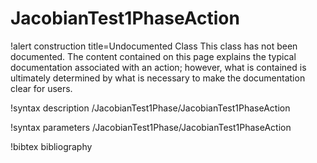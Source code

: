 <!-- MOOSE Documentation Stub: Remove this when content is added. -->

# JacobianTest1PhaseAction

!alert construction title=Undocumented Class
This class has not been documented. The content contained on this page explains the typical
documentation associated with an action; however, what is contained is ultimately determined by what
is necessary to make the documentation clear for users.

!syntax description /JacobianTest1Phase/JacobianTest1PhaseAction

!syntax parameters /JacobianTest1Phase/JacobianTest1PhaseAction

!bibtex bibliography
